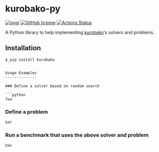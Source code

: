 kurobako-py
===========

[![pypi](https://img.shields.io/pypi/v/kurobako.svg)](https://pypi.python.org/pypi/kurobako)
[![GitHub license](https://img.shields.io/badge/license-MIT-blue.svg)](https://github.com/sile/kurobako-py)
[![Actions Status](https://github.com/sile/kurobako-py/workflows/CI/badge.svg)](https://github.com/sile/kurobako-py/actions)

A Python library to help implementing [kurobako]'s solvers and problems.

[kurobako]: https://github.com/sile/kurobako


Installation
------------

```console
$ pip install kurobako
``

Usage Examples
--------------

### Define a solver based on random search

```python
foo
```

### Define a problem

```python
bar
```

### Run a benchmark that uses the above solver and problem

```console
baz
```
